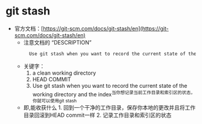# git stash
+ 官方文档：[https://git-scm.com/docs/git-stash/en](https://git-scm.com/docs/git-stash/en)
   - 注意文档的 “DESCRIPTION”
      ```txt
        Use git stash when you want to record the current state of the working directory and the index, but want to go back to a clean working directory. The command saves your local modifications away and reverts the working directory to match the HEAD commit.
      ```
    - 关键字：
        1. a clean working directory 
        2. HEAD COMMIT 
        3. Use git stash when you want to record the current state of the working directory and the index<sup>当你想记录当前工作目录和索引区的状态，你就可以使用git stash</sup>
    - 即,能收获什么
              1. 回到一个干净的工作目录，保存你本地的更改并且将工作目录回滚到HEAD commit一样
              2. 记录工作目录和索引区的状态